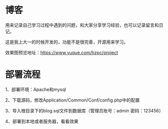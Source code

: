 # 博客

用来记录自己学习过程中遇到的问题，和大家分享学习经验，也可以记录留言和日记。

这是我上大一的时候开发的，功能不是很完善，开源用来学习。

效果图预览地址：https://www.yuque.com/hzpc/project

# 部署流程

1、部署环境：Apache和mysql

2、下载源码，修改Application/Common/Conf/config.php中的配置

3、导入根目录下的blog.sql文件到数据库（管理员账号：admin 密码：123456）

4、部署到本地或者服务器，看看效果 

